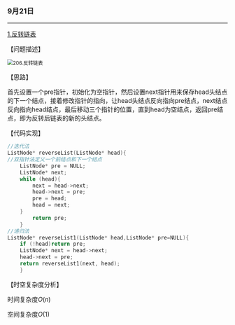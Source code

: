 ### 9月21日

------

[1.反转链表](https://leetcode-cn.com/problems/reverse-linked-list/)

【问题描述】

<img src="D:\捕获.JPG" alt="206.反转链表" style="zoom:80%;" />

【思路】

首先设置一个pre指针，初始化为空指针，然后设置next指针用来保存head头结点的下一个结点，接着修改指针的指向，让head头结点反向指向pre结点，next结点反向指向head结点，最后移动三个指针的位置，直到head为空结点，返回pre结点，即为反转后链表的新的头结点。

【代码实现】

```c++
//迭代法
ListNode* reverseList(ListNode* head){
//双指针法定义一个前结点和下一个结点
	ListNode* pre = NULL;
	ListNode* next;
	while (head){
	   	next = head->next;
		head->next = pre;
		pre = head;
		head = next;
	}
		return pre;
	}
//递归法
ListNode* reverseList1(ListNode* head,ListNode* pre=NULL){
	if (!head)return pre;
	ListNode* next = head->next;
	head->next = pre;
	return reverseList1(next, head);
	}
```

【时空复杂度分析】

时间复杂度$O(n)$

空间复杂度$O(1)$

